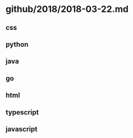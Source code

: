# github/2018/2018-03-22.md



## css



## python



## java



## go



## html



## typescript



## javascript
